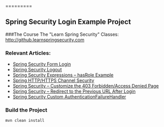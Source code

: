 =========

## Spring Security Login Example Project

###The Course
The "Learn Spring Security" Classes: http://github.learnspringsecurity.com

### Relevant Articles: 
- [Spring Security Form Login](https://www.baeldung.com/spring-security-login)
- [Spring Security Logout](https://www.baeldung.com/spring-security-logout)
- [Spring Security Expressions – hasRole Example](https://www.baeldung.com/spring-security-expressions-basic)
- [Spring HTTP/HTTPS Channel Security](https://www.baeldung.com/spring-channel-security-https)
- [Spring Security – Customize the 403 Forbidden/Access Denied Page](https://www.baeldung.com/spring-security-custom-access-denied-page)
- [Spring Security – Redirect to the Previous URL After Login](https://www.baeldung.com/spring-security-redirect-login)
- [Spring Security Custom AuthenticationFailureHandler](https://www.baeldung.com/spring-security-custom-authentication-failure-handler)

### Build the Project
```
mvn clean install
```
